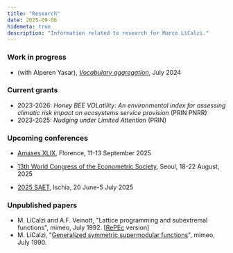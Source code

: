 ```yaml
---
title: "Research"
date: 2025-09-06
hidemeta: true
description: "Information related to research for Marco LiCalzi."
---
```


### Work in progress

+ (with Alperen Yasar), [*Vocabulary aggregation*](https://papers.ssrn.com/sol3/papers.cfm?abstract_id=4902792f), July 2024

### Current grants

+ 2023-2026: *Honey BEE VOLatility: An environmental index for assessing climatic risk impact on ecosystems service provision* (PRIN PNRR)
+ 2023-2025: *Nudging under Limited Attention* (PRIN)

### Upcoming conferences

+ [Amases XLIX](https://sites.google.com/disei.unifi.it/amases2025/home), Florence, 11-13 September 2025

+ [13th World Congress of the Econometric Society](https://www.econometricsociety.org/regional-activities/schedule/2025/08/18/2025-World-Congress-Seoul-Korea#home), Seoul, 18-22 August, 2025

+ [2025 SAET](https://saet.uiowa.edu/2025-conference/), Ischia, 20 June-5 July 2025

### Unpublished papers

<ul>
<li> M. LiCalzi and A.F. Veinott, "Lattice programming and subextremal functions", mimeo, July 1992. [<a href="http://ideas.repec.org/p/wpa/wuwpge/0509001.html">RePEc</a> version]</li>
<li> M. LiCalzi, "<a href="SymmetricSupermodular.pdf">Generalized symmetric supermodular functions</a>", mimeo, July 1990.</li>
</ul>
